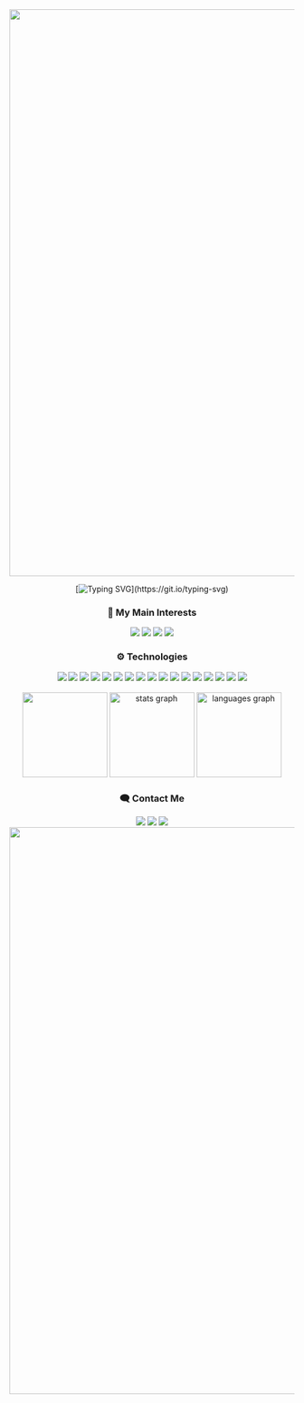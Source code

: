 <img width=1000 src="https://capsule-render.vercel.app/api?type=waving&height=100&color=FF007F&section=top">

<!--Typing name-->
<div align= "center">
  
  [![Typing SVG](https://readme-typing-svg.herokuapp.com?font=Fira+Code&pause=1000&color=FF007F&vCenter=true&random=false&width=435&lines=Hi!+i'm+Jonas+Alberto;a+software+engineer+and+game+dev.)](https://git.io/typing-svg)

</div>

<!-- Interests -->
<h3 align="center">🧠 My Main Interests</h3>
<p align="center">
  <a href="https://roadmap.sh/game-developer"><img src="https://img.shields.io/badge/-Game%20Development-%23333?style=for-the-badge&color=purple&logo=unrealengine&logoColor=white"/></a>
 <img src="https://img.shields.io/badge/-Software%20Engineering-%23333?style=for-the-badge&color=orange&logo=git&logoColor=white"/></a>
  <a href="https://roadmap.sh/backend"><img src="https://img.shields.io/badge/-Back--end%20Web%20Development-%23333?style=for-the-badge&color=darkgreen&logo=dotnet&logoColor=white"/></a>
   <a href="https://roadmap.sh/full-stack"><img src="https://img.shields.io/badge/-Full--stack%20Web%20Development-%23333?style=for-the-badge&color=red&logo=stackoverflow&logoColor=white" /></a>
</p>

<!-- Tech-->
<h3 align="center">⚙️ Technologies</h3>
<div align="center">
  <img src="https://img.shields.io/badge/-c-%23333?style=for-the-badge&color=blue&logo=c&logoColor=white"/>
  <img src="https://img.shields.io/badge/-c++-%23333?style=for-the-badge&color=purple&logo=c&logoColor=white"/>
  <img src="https://img.shields.io/badge/C%23-%23239120?style=for-the-badge&logo=c&logoColor=white"/>
   <img src="https://img.shields.io/badge/-Typescript-%23333?style=for-the-badge&color=blue&logo=typescript&logoColor=white" />
  <img src="https://img.shields.io/badge/-JavaScript-%23333?style=for-the-badge&color=yellow&logo=javascript&logoColor=white" />
  <img src="https://img.shields.io/badge/-React-%23333?style=for-the-badge&color=blue&logo=react&logoColor=white" />
  <img src="https://img.shields.io/badge/-Nodejs-%23333?style=for-the-badge&color=darkgreen&logo=node.js&logoColor=white" />
  <img src="https://img.shields.io/badge/-unity-%23333?style=for-the-badge&color=darkblue&logo=unity&logoColor=white"/>
  <img src="https://img.shields.io/badge/-gml-%23333?style=for-the-badge&color=dark-green&logo=gamemaker&logoColor=white"/>
  <img src="https://img.shields.io/badge/-opengl-%23333?style=for-the-badge&color=darkblue&logo=opengl&logoColor=white"/>
  <img src="https://img.shields.io/badge/-git-%23333?style=for-the-badge&color=orange&logo=git&logoColor=white"/>
  <img src="https://img.shields.io/badge/-linux-%23333?style=for-the-badge&color=grey&logo=linux&logoColor=white"/>
  <img src="https://img.shields.io/badge/-bash-%23333?style=for-the-badge&color=gray&logo=GNU%20Bash&logoColor=white"/>
  <img src="https://img.shields.io/badge/-aseprite-%23333?style=for-the-badge&color=red&logo=aseprite&logoColor=white"/>
  <img src="https://img.shields.io/badge/-Docker-%23333?style=for-the-badge&color=white&logo=docker&logoColor=white," />
  <img src="https://img.shields.io/badge/-json-%23333?style=for-the-badge&color=red&logo=json&logoColor=white" />
  <img src="https://img.shields.io/badge/-MySQL-%23333?style=for-the-badge&color=orange&logo=mysql&logoColor=white" />
</div>

<!--Profile status-->
<br>
  <div align="center">
    <img height="150" src="https://github.com/user-attachments/assets/3fe4902f-62c8-456c-8cae-58c33ff2acb1"/>
   <img src="https://github-readme-stats.vercel.app/api?username=oJonasRtz&hide_title=false&hide_rank=false&show_icons=true&include_all_commits=true&count_private=true&disable_animations=false&theme=radical&locale=en&hide_border=false&order=1" height="150" alt="stats graph"  />
  <img src="https://github-readme-stats.vercel.app/api/top-langs?username=oJonasRtz&locale=en&hide_title=false&layout=compact&card_width=320&langs_count=5&theme=radical&hide_border=false&order=2" height="150" alt="languages graph"  /></div>
  
<!--Contact-->
<h3 align="center">🗨️ Contact Me</h3>
<div align="center">
  <a href = "mailto:jonasper19@gmail.com"><img src="https://img.shields.io/badge/-Gmail-%23333?style=for-the-badge&color=red&logo=gmail&logoColor=white" target="_blank"></a>
  <a href="https://www.linkedin.com/in/jonasalpereira/" target="_blank"><img src="https://img.shields.io/badge/-linkedin-%23333?style=for-the-badge&color=blue&logo=linkedin&logoColor=white" target="_blank"></a>
  <a href="https://profile.intra.42.fr/users/jopereir"><img src="https://img.shields.io/badge/-Ecole%2042-333?style=for-the-badge&logo=42&logoColor=white"/></a>
</div>

<img width=1000 src="https://capsule-render.vercel.app/api?type=waving&height=100&color=FF007F&section=footer">
